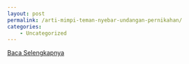 ```yaml
---
layout: post
permalink: /arti-mimpi-teman-nyebar-undangan-pernikahan/
categories:
    - Uncategorized
---
```


[Baca Selengkapnya](/01)